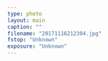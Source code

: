 ```yaml
---
type: photo
layout: main
caption: ""
filename: "20171116212304.jpg"
fstop: "Unknown"
exposure: "Unknown"
---
```


